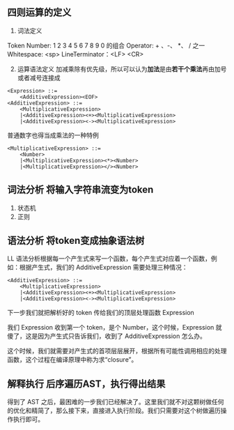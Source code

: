## 四则运算的定义
1. 词法定义

Token
    Number: 1 2 3 4 5 6 7 8 9 0 的组合
    Operator: + 、-、 *、 / 之一
Whitespace: &lt;sp&gt;
LineTerminator：&lt;LF&gt;  &lt;CR&gt;

2. 运算语法定义
加减乘除有优先级，所以可以认为**加法**是由**若干个乘法**再由加号或者减号连接成
```
<Expression> ::=     
    <AdditiveExpression><EOF>
<AdditiveExpression> ::=     
    <MultiplicativeExpression>    
    |<AdditiveExpression><+><MultiplicativeExpression>    
    |<AdditiveExpression><-><MultiplicativeExpression>
```
普通数字也得当成乘法的一种特例
```
<MultiplicativeExpression> ::=     
    <Number>    
    |<MultiplicativeExpression><*><Number>    
    |<MultiplicativeExpression></><Number>
```
## 词法分析 将输入字符串流变为token
1. 状态机
2. 正则

## 语法分析  将token变成抽象语法树
LL 语法分析根据每一个产生式来写一个函数，每个产生式对应着一个函数，例如：根据产生式，我们的 AdditiveExpression 需要处理三种情况：
```
<AdditiveExpression> ::=     
    <MultiplicativeExpression>    
    |<AdditiveExpression><+><MultiplicativeExpression>    
    |<AdditiveExpression><-><MultiplicativeExpression>
```
下一步我们就把解析好的 token 传给我们的顶层处理函数 Expression

我们 Expression 收到第一个 token，是个 Number，这个时候，Expression 就傻了，这是因为产生式只告诉我们，收到了 AdditiveExpression 怎么办。

这个时候，我们就需要对产生式的首项层层展开，根据所有可能性调用相应的处理函数，这个过程在编译原理中称为求“closure”。

## 解释执行  后序遍历AST，执行得出结果

得到了 AST 之后，最困难的一步我们已经解决了。这里我们就不对这颗树做任何的优化和精简了，那么接下来，直接进入执行阶段。我们只需要对这个树做遍历操作执行即可。